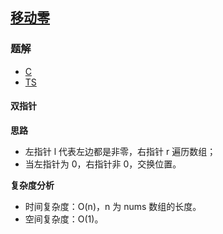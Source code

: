 ## [移动零](https://leetcode-cn.com/problems/move-zeroes/)
### 题解
+ [C](../../c/384/283.c)
+ [TS](../../ts/384/283.ts)

#### 双指针
**思路**
+ 左指针 l 代表左边都是非零，右指针 r 遍历数组；
+ 当左指针为 0，右指针非 0，交换位置。

**复杂度分析**
+ 时间复杂度：O(n)，n 为 nums 数组的长度。
+ 空间复杂度：O(1)。